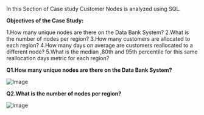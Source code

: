 In this Section of Case study Customer Nodes is analyzed using SQL.

**Objectives of the Case Study:**

1.How many unique nodes are there on the Data Bank System?
2.What is the number of nodes per region?
3.How many customers are allocated to each region?
4.How many days on average are customers reallocated to a different node?
5.What is the median ,80th and 95th percentile for this same reallocation days metric for each region? 



**Q1.How many unique nodes are there on the Data Bank System?**


![Image](https://github.com/nirmalsinghgit/Data-Bank-Case-Study-using-SQL/assets/138468022/3b963042-af75-4998-9990-05e1b99a340e)

**Q2.What is the number of nodes per region?**

![Image](https://github.com/nirmalsinghgit/Data-Bank-Case-Study-using-SQL/assets/138468022/3eb5f2ee-f391-4a47-9698-af6d62ee178b)







